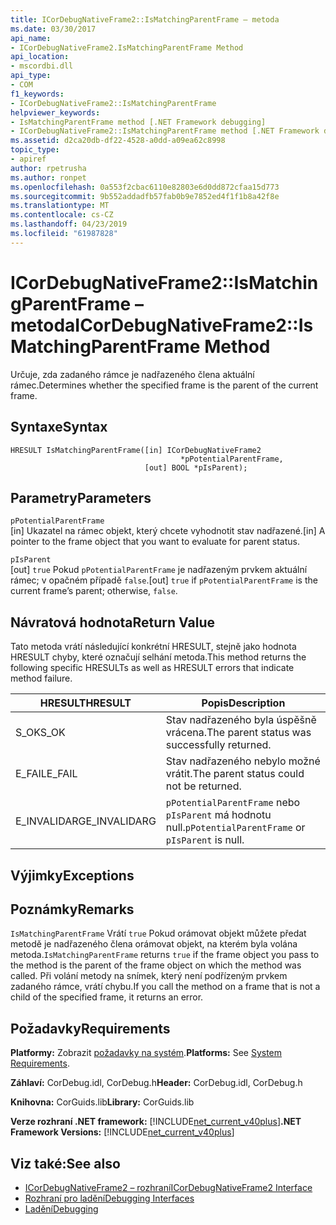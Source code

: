 ```yaml
---
title: ICorDebugNativeFrame2::IsMatchingParentFrame – metoda
ms.date: 03/30/2017
api_name:
- ICorDebugNativeFrame2.IsMatchingParentFrame Method
api_location:
- mscordbi.dll
api_type:
- COM
f1_keywords:
- ICorDebugNativeFrame2::IsMatchingParentFrame
helpviewer_keywords:
- IsMatchingParentFrame method [.NET Framework debugging]
- ICorDebugNativeFrame2::IsMatchingParentFrame method [.NET Framework debugging]
ms.assetid: d2ca20db-df22-4528-a0dd-a09ea62c8998
topic_type:
- apiref
author: rpetrusha
ms.author: ronpet
ms.openlocfilehash: 0a553f2cbac6110e82803e6d0dd872cfaa15d773
ms.sourcegitcommit: 9b552addadfb57fab0b9e7852ed4f1f1b8a42f8e
ms.translationtype: MT
ms.contentlocale: cs-CZ
ms.lasthandoff: 04/23/2019
ms.locfileid: "61987828"
---
```

# <a name="icordebugnativeframe2ismatchingparentframe-method"></a><span data-ttu-id="ff937-102">ICorDebugNativeFrame2::IsMatchingParentFrame – metoda</span><span class="sxs-lookup"><span data-stu-id="ff937-102">ICorDebugNativeFrame2::IsMatchingParentFrame Method</span></span>
<span data-ttu-id="ff937-103">Určuje, zda zadaného rámce je nadřazeného člena aktuální rámec.</span><span class="sxs-lookup"><span data-stu-id="ff937-103">Determines whether the specified frame is the parent of the current frame.</span></span>  
  
## <a name="syntax"></a><span data-ttu-id="ff937-104">Syntaxe</span><span class="sxs-lookup"><span data-stu-id="ff937-104">Syntax</span></span>  
  
```  
HRESULT IsMatchingParentFrame([in] ICorDebugNativeFrame2  
                                      *pPotentialParentFrame,  
                              [out] BOOL *pIsParent);  
```  
  
## <a name="parameters"></a><span data-ttu-id="ff937-105">Parametry</span><span class="sxs-lookup"><span data-stu-id="ff937-105">Parameters</span></span>  
 `pPotentialParentFrame`  
 <span data-ttu-id="ff937-106">[in] Ukazatel na rámec objekt, který chcete vyhodnotit stav nadřazené.</span><span class="sxs-lookup"><span data-stu-id="ff937-106">[in] A pointer to the frame object that you want to evaluate for parent status.</span></span>  
  
 `pIsParent`  
 <span data-ttu-id="ff937-107">[out] `true` Pokud `pPotentialParentFrame` je nadřazeným prvkem aktuální rámec; v opačném případě `false`.</span><span class="sxs-lookup"><span data-stu-id="ff937-107">[out] `true` if `pPotentialParentFrame` is the current frame’s parent; otherwise, `false`.</span></span>  
  
## <a name="return-value"></a><span data-ttu-id="ff937-108">Návratová hodnota</span><span class="sxs-lookup"><span data-stu-id="ff937-108">Return Value</span></span>  
 <span data-ttu-id="ff937-109">Tato metoda vrátí následující konkrétní HRESULT, stejně jako hodnota HRESULT chyby, které označují selhání metoda.</span><span class="sxs-lookup"><span data-stu-id="ff937-109">This method returns the following specific HRESULTs as well as HRESULT errors that indicate method failure.</span></span>  
  
|<span data-ttu-id="ff937-110">HRESULT</span><span class="sxs-lookup"><span data-stu-id="ff937-110">HRESULT</span></span>|<span data-ttu-id="ff937-111">Popis</span><span class="sxs-lookup"><span data-stu-id="ff937-111">Description</span></span>|  
|-------------|-----------------|  
|<span data-ttu-id="ff937-112">S_OK</span><span class="sxs-lookup"><span data-stu-id="ff937-112">S_OK</span></span>|<span data-ttu-id="ff937-113">Stav nadřazeného byla úspěšně vrácena.</span><span class="sxs-lookup"><span data-stu-id="ff937-113">The parent status was successfully returned.</span></span>|  
|<span data-ttu-id="ff937-114">E_FAIL</span><span class="sxs-lookup"><span data-stu-id="ff937-114">E_FAIL</span></span>|<span data-ttu-id="ff937-115">Stav nadřazeného nebylo možné vrátit.</span><span class="sxs-lookup"><span data-stu-id="ff937-115">The parent status could not be returned.</span></span>|  
|<span data-ttu-id="ff937-116">E_INVALIDARG</span><span class="sxs-lookup"><span data-stu-id="ff937-116">E_INVALIDARG</span></span>|<span data-ttu-id="ff937-117">`pPotentialParentFrame` nebo `pIsParent` má hodnotu null.</span><span class="sxs-lookup"><span data-stu-id="ff937-117">`pPotentialParentFrame` or `pIsParent` is null.</span></span>|  
  
## <a name="exceptions"></a><span data-ttu-id="ff937-118">Výjimky</span><span class="sxs-lookup"><span data-stu-id="ff937-118">Exceptions</span></span>  
  
## <a name="remarks"></a><span data-ttu-id="ff937-119">Poznámky</span><span class="sxs-lookup"><span data-stu-id="ff937-119">Remarks</span></span>  
 <span data-ttu-id="ff937-120">`IsMatchingParentFrame` Vrátí `true` Pokud orámovat objekt můžete předat metodě je nadřazeného člena orámovat objekt, na kterém byla volána metoda.</span><span class="sxs-lookup"><span data-stu-id="ff937-120">`IsMatchingParentFrame` returns `true` if the frame object you pass to the method is the parent of the frame object on which the method was called.</span></span> <span data-ttu-id="ff937-121">Při volání metody na snímek, který není podřízeným prvkem zadaného rámce, vrátí chybu.</span><span class="sxs-lookup"><span data-stu-id="ff937-121">If you call the method on a frame that is not a child of the specified frame, it returns an error.</span></span>  
  
## <a name="requirements"></a><span data-ttu-id="ff937-122">Požadavky</span><span class="sxs-lookup"><span data-stu-id="ff937-122">Requirements</span></span>  
 <span data-ttu-id="ff937-123">**Platformy:** Zobrazit [požadavky na systém](../../../../docs/framework/get-started/system-requirements.md).</span><span class="sxs-lookup"><span data-stu-id="ff937-123">**Platforms:** See [System Requirements](../../../../docs/framework/get-started/system-requirements.md).</span></span>  
  
 <span data-ttu-id="ff937-124">**Záhlaví:** CorDebug.idl, CorDebug.h</span><span class="sxs-lookup"><span data-stu-id="ff937-124">**Header:** CorDebug.idl, CorDebug.h</span></span>  
  
 <span data-ttu-id="ff937-125">**Knihovna:** CorGuids.lib</span><span class="sxs-lookup"><span data-stu-id="ff937-125">**Library:** CorGuids.lib</span></span>  
  
 <span data-ttu-id="ff937-126">**Verze rozhraní .NET framework:** [!INCLUDE[net_current_v40plus](../../../../includes/net-current-v40plus-md.md)]</span><span class="sxs-lookup"><span data-stu-id="ff937-126">**.NET Framework Versions:** [!INCLUDE[net_current_v40plus](../../../../includes/net-current-v40plus-md.md)]</span></span>  
  
## <a name="see-also"></a><span data-ttu-id="ff937-127">Viz také:</span><span class="sxs-lookup"><span data-stu-id="ff937-127">See also</span></span>

- [<span data-ttu-id="ff937-128">ICorDebugNativeFrame2 – rozhraní</span><span class="sxs-lookup"><span data-stu-id="ff937-128">ICorDebugNativeFrame2 Interface</span></span>](../../../../docs/framework/unmanaged-api/debugging/icordebugnativeframe2-interface.md)
- [<span data-ttu-id="ff937-129">Rozhraní pro ladění</span><span class="sxs-lookup"><span data-stu-id="ff937-129">Debugging Interfaces</span></span>](../../../../docs/framework/unmanaged-api/debugging/debugging-interfaces.md)
- [<span data-ttu-id="ff937-130">Ladění</span><span class="sxs-lookup"><span data-stu-id="ff937-130">Debugging</span></span>](../../../../docs/framework/unmanaged-api/debugging/index.md)
